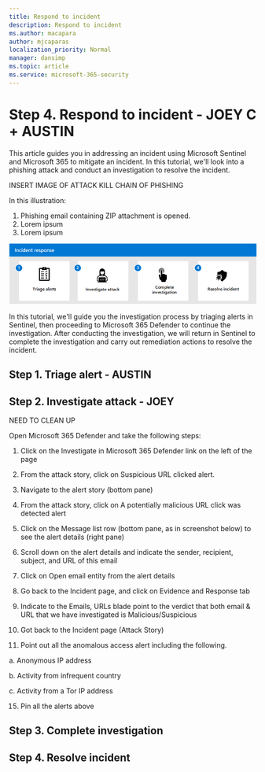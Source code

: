 ```yaml
---
title: Respond to incident
description: Respond to incident
ms.author: macapara
author: mjcaparas
localization_priority: Normal
manager: dansimp
ms.topic: article
ms.service: microsoft-365-security
---
```


# Step 4. Respond to incident - JOEY C + AUSTIN

This article guides you in addressing an incident using Microsoft Sentinel and Microsoft 365 to mitigate an incident. In this tutorial, we'll look into a phishing attack and conduct an investigation to resolve the incident. 


INSERT IMAGE OF ATTACK KILL CHAIN OF PHISHING


In this illustration:
1. Phishing email containing ZIP attachment is opened.
2. Lorem ipsum
3. Lorem ipsum


![Image of the incident response flow](./media/siem-xdr-investigation.png)

In this tutorial, we'll guide you the investigation process by triaging alerts in Sentinel, then proceeding to Microsoft 365 Defender to continue the investigation. After conducting the investigation, we will return in Sentinel to complete the investigation and carry out remediation actions to resolve the incident. 

## Step 1. Triage alert - AUSTIN



## Step 2. Investigate attack - JOEY

NEED TO CLEAN UP

Open Microsoft 365 Defender and take the following steps:

1. Click on the Investigate in Microsoft 365 Defender link on the left of the page  

2. From the attack story, click on Suspicious URL clicked alert. 

3. Navigate to the alert story (bottom pane) 

 4. From the attack story, click on A potentially malicious URL click was detected alert 

5. Click on the Message list row (bottom pane, as in screenshot below) to see the alert details (right pane) 

6. Scroll down on the alert details and indicate the sender, recipient, subject, and URL of this email  

7. Click on Open email entity from the alert details 

8. Go back to the Incident page, and click on Evidence and Response tab 

12. Indicate to the Emails, URLs blade point to the verdict that both email & URL that we have investigated is Malicious/Suspicious  

13. Got back to the Incident page (Attack Story)  

14. Point out all the anomalous access alert including the following.  

a. Anonymous IP address  

b. Activity from infrequent country  

c. Activity from a Tor IP address  

15. Pin all the alerts above


## Step 3. Complete investigation




## Step 4. Resolve incident


